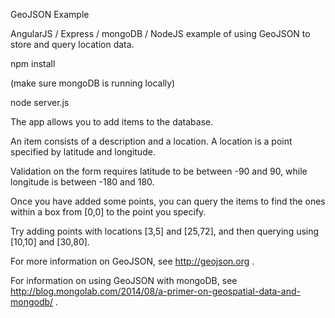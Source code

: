 GeoJSON Example

AngularJS / Express / mongoDB / NodeJS example of using GeoJSON to store and query location data.

npm install

(make sure mongoDB is running locally)

node server.js

The app allows you to add items to the database.  

An item consists of a description and a location.  A location is a point specified by latitude and longitude.

Validation on the form requires latitude to be between -90 and 90, while longitude is between -180 and 180.

Once you have added some points, you can query the items to find the ones within a box from [0,0] to the point you specify.

Try adding points with locations [3,5] and [25,72], and then querying using [10,10] and [30,80].

For more information on GeoJSON, see http://geojson.org .

For information on using GeoJSON with mongoDB, see http://blog.mongolab.com/2014/08/a-primer-on-geospatial-data-and-mongodb/ .

